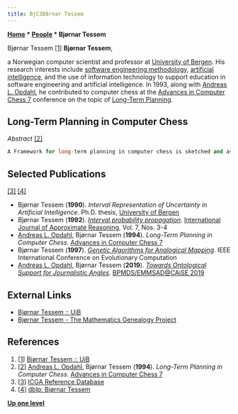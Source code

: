 ```yaml
---
title: BjC3B8rnar Tessem
---
```

**[Home](Home "Home") * [People](People "People") * Bjørnar Tessem**

[](https://www.uib.no/personer/Bjornar.Tessem) Bjørnar Tessem <a id="cite-note-1" href="#cite-ref-1">[1]</a>
**Bjørnar Tessem**,

a Norwegian computer scientist and professor at [University of Bergen](https://en.wikipedia.org/wiki/University_of_Bergen).
His research interests include [software engineering methodology](https://en.wikipedia.org/wiki/Software_development_methodology), [artificial intelligence](Artificial_Intelligence "Artificial Intelligence"), and the use of information technology to support education in software engineering and artificial intelligence.
In 1993, along with [Andreas L. Opdahl](Andreas_L._Opdahl "Andreas L. Opdahl"), he contributed to computer chess at the [Advances in Computer Chess 7](Advances_in_Computer_Chess_7 "Advances in Computer Chess 7") conference on the topic of [Long-Term Planning](Planning "Planning").

## Long-Term Planning in Computer Chess

*Abstract* <a id="cite-note-2" href="#cite-ref-2">[2]</a>

```C++
A Framework for long-term planning in computer chess is sketched and as an example the [King's Indian Defence](https://en.wikipedia.org/wiki/King%27s_Indian_Defence) is proposed schematically. Chess plans are represented as logical initiation, fulfilment and abandonment conditions and as modifications to the parameters used to [evaluate](Evaluation "Evaluation") [nodes](Node "Node") in a [minimax search](Minimax "Minimax"). Several such plans are than combined to form a [directed acyclic graph](https://en.wikipedia.org/wiki/Directed_acyclic_graph) (DAG) through which the program moves as the game progresses. Rules are represented to support creation, maintenence and consistency of the resulting plan DAGs. Funally, further work is suggested.

```

## Selected Publications

<a id="cite-note-3" href="#cite-ref-3">[3]</a> <a id="cite-note-4" href="#cite-ref-4">[4]</a>

- Bjørnar Tessem (**1990**). *Interval Representation of Uncertainty in Artificial Intelligence*. Ph.D. thesis, [University of Bergen](https://en.wikipedia.org/wiki/University_of_Bergen)
- Bjørnar Tessem (**1992**). *[Interval probability propagation](https://www.sciencedirect.com/science/article/pii/0888613X9290006L)*. [International Journal of Approximate Reasoning](https://www.journals.elsevier.com/international-journal-of-approximate-reasoning), Vol. 7, Nos. 3-4
- [Andreas L. Opdahl](Andreas_L._Opdahl "Andreas L. Opdahl"), Bjørnar Tessem (**1994**). *Long-Term Planning in Computer Chess*. [Advances in Computer Chess 7](Advances_in_Computer_Chess_7 "Advances in Computer Chess 7")
- Bjørnar Tessem (**1997**). *[Genetic Algorithms for Analogical Mapping](https://ieeexplore.ieee.org/document/700120)*. IEEE International Conference on Evolutionary Computation
- [Andreas L. Opdahl](Andreas_L._Opdahl "Andreas L. Opdahl"), Bjørnar Tessem (**2019**). *[Towards Ontological Support for Journalistic Angles](https://link.springer.com/chapter/10.1007/978-3-030-20618-5_19)*. [BPMDS/EMMSAD@CAiSE 2019](https://dblp.uni-trier.de/db/conf/caise/bpmds2019.html#OpdahlT19)

## External Links

- [Bjørnar Tessem :: UiB](https://www.uib.no/personer/Bjornar.Tessem)
- [Bjørnar Tessem - The Mathematics Genealogy Project](https://www.mathgenealogy.org/id.php?id=160749)

## References

1. <a id="cite-ref-1" href="#cite-note-1">[1]</a> [Bjørnar Tessem :: UiB](https://www.uib.no/personer/Bjornar.Tessem)
1. <a id="cite-ref-2" href="#cite-note-2">[2]</a> [Andreas L. Opdahl](Andreas_L._Opdahl "Andreas L. Opdahl"), Bjørnar Tessem (**1994**). *Long-Term Planning in Computer Chess*. [Advances in Computer Chess 7](Advances_in_Computer_Chess_7 "Advances in Computer Chess 7")
1. <a id="cite-ref-3" href="#cite-note-3">[3]</a> [ICGA Reference Database](ICGA_Journal#RefDB "ICGA Journal")
1. <a id="cite-ref-4" href="#cite-note-4">[4]</a> [dblp: Bjørnar Tessem](https://dblp.uni-trier.de/pid/84/6562.html)

**[Up one level](People "People")**

